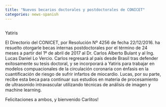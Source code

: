 ```yaml
---
title: "Nuevos becarios doctorales y postdoctorales de CONICET"
categories: news-spanish
---
```


<div class="image-post-container">
    <img src="http://www.hamartia.com.ar/wp-content/uploads/2019/04/By7mNb-OZ_1256x620-e1554905599245.jpg" title="" />
</div>

Yatiris

El Directorio del CONICET, por Resolución Nº 4256 de fecha 22/12/2016. ha resuelto otorgarle becas internas postdoctorales por el término de 24 meses a partir del 1º de abril de 2017 al Dr. Carlos Alberto Bulant y al Ing. Lucas Daniel Lo Vercio. Carlos regresará al país desde Brasil tras defender exitosamente su tesis doctoral, y se incorporará a Yatiris para trabajar en modelos compuacionales de la circulación coronaria con énfasis en la cuantificación de riesgo de sufrir infartos de miocardio. Lucas, por su parte, recibe esta beca para continuar sus estudios en materia de procesamiento de ultrasonido intravascular utilizando técnicas de análisis de imagen y machine learning.

Felicitaciones a ambos, y bienvenido Carlitos!